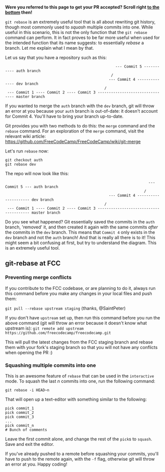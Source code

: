 **Were you referred to this page to get your PR accepted? Scroll right [to the bottom](https://github.com/FreeCodeCamp/FreeCodeCamp/wiki/git-rebase#git-rebase-at-fcc) then!**

`git rebase` is an extremely useful tool that is all about rewriting git history, though most commonly used to *squash* multiple commits into one. While useful in this scenario, this is not the only function that the `git rebase` command can perform. It in fact proves to be far more useful when used for the intended function that its name suggests: to essentially *rebase* a branch. Let me explain what I mean by that.

Let us say that you have a repository such as this:

```
                                                  --- Commit 5 ----------- auth branch
                                                /               
                                               --- Commit 4 -------------- dev branch 
                                             /
 --- Commit 1 ---- Commit 2 ---- Commit 3 -------------------------------- master branch
```

If you wanted to merge the `auth` branch with the `dev` branch, git will throw an error at you because your `auth` branch is out-of-date: it doesn't account for Commit 4. You'll have to bring your branch up-to-date.

Git provides you with two methods to do this: the `merge` command and the `rebase` command. For an exploration of the `merge` command, visit the relevant wiki article: https://github.com/FreeCodeCamp/FreeCodeCamp/wiki/git-merge

Let's run `rebase` now:
```
git checkout auth
git rebase dev
```

The repo will now look like this:

```
                                                                 --- Commit 5 --- auth branch
                                                               /
                                               --- Commit 4 --------------------- dev branch 
                                             /
 --- Commit 1 ---- Commit 2 ---- Commit 3 --------------------------------------- master branch
```

Do you see what happened? Git essentially saved the commits in the `auth` branch, 'removed' it, and then created it again with the same commits *after* the commits in the `dev` branch. This means that `Commit 4` only exists in the `dev` branch and not the `auth` branch! And that is really all there is to it! This might seem a bit confusing at first, but try to understand the diagram. This is an extremely useful tool.


## git-rebase at FCC

### Preventing merge conflicts
If you contribute to the FCC codebase, or are planning to do it, always run this command before you make any changes in your local files and push them:

`git pull --rebase upstream staging` (thanks, @SaintPeter)

If you don't have `upstream` set up, then run this command before you run the above command (git will throw an error because it doesn't know what upstream is):
`git remote add upstream https://github.com/freecodecamp/freecodecamp.git`

This will pull the latest changes from the FCC staging branch and rebase them with your fork's staging branch so that you will not have any conflicts when opening the PR :)

### Squashing multiple commits into one

This is an awesome feature of `rebase` that can be used in the `interactive` mode. To squash the last *n* commits into one, run the following command:

```
git rebase -i HEAD~n
```

That will open up a text-editor with something similar to the following:
```
pick commit_1
pick commit_2
pick commit_3
...
pick commit_n
# Bunch of comments
```

Leave the first commit alone, and change the rest of the `pick`s to `squash`. Save and exit the editor.

If you've already pushed to a remote before squashing your commits, you'll have to push to the remote again, with the `-f` flag, otherwise git will throw an error at you.
Happy coding!